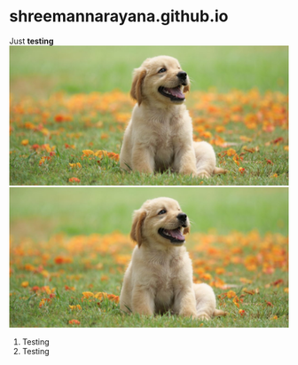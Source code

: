 # shreemannarayana.github.io
Just **testing**
![This is an image](del.jpg)
<img src="del.jpg">
1. Testing
2. Testing
